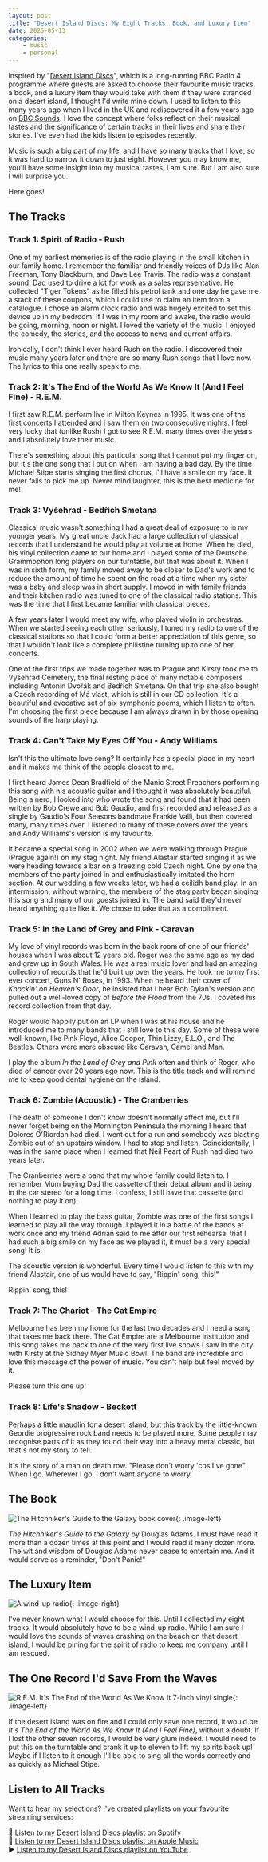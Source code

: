 ```yaml
---
layout: post
title: "Desert Island Discs: My Eight Tracks, Book, and Luxury Item"
date: 2025-05-13
categories: 
    - music
    - personal
---
```


Inspired by "[Desert Island Discs]", which is a long-running BBC Radio 4 programme where guests are asked to choose their favourite music tracks, a book, and a luxury item they would take with them if they were stranded on a desert island, I thought I'd write mine down. I used to listen to this many years ago when I lived in the UK and rediscovered it a few years ago on [BBC Sounds]. I love the concept where folks reflect on their musical tastes and the significance of certain tracks in their lives and share their stories. I've even had the kids listen to episodes recently.

Music is such a big part of my life, and I have so many tracks that I love, so it was hard to narrow it down to just eight. However you may know me, you'll have some insight into my musical tastes, I am sure. But I am also sure I will surprise you.

Here goes!

## The Tracks

### Track 1: Spirit of Radio - Rush

One of my earliest memories is of the radio playing in the small kitchen in our family home. I remember the familiar and friendly voices of DJs like Alan Freeman, Tony Blackburn, and Dave Lee Travis. The radio was a constant sound. Dad used to drive a lot for work as a sales representative. He collected "Tiger Tokens" as he filled his petrol tank and one day he gave me a stack of these coupons, which I could use to claim an item from a catalogue. I chose an alarm clock radio and was hugely excited to set this device up in my bedroom. If I was in my room and awake, the radio would be going, morning, noon or night. I loved the variety of the music. I enjoyed the comedy, the stories, and the access to news and current affairs.

Ironically, I don't think I ever heard Rush on the radio. I discovered their music many years later and there are so many Rush songs that I love now. The lyrics to this one really speak to me.

### Track 2: It's The End of the World As We Know It (And I Feel Fine) - R.E.M&period;

I first saw R.E.M. perform live in Milton Keynes in 1995. It was one of the first concerts I attended and I saw them on two consecutive nights. I feel very lucky that (unlike Rush) I got to see R.E.M. many times over the years and I absolutely love their music.

There's something about this particular song that I cannot put my finger on, but it's the one song that I put on when I am having a bad day. By the time Michael Stipe starts singing the first chorus, I'll have a smile on my face. It never fails to pick me up. Never mind laughter, this is the best medicine for me!

### Track 3: Vyšehrad - Bedřich Smetana

Classical music wasn't something I had a great deal of exposure to in my younger years. My great uncle Jack had a large collection of classical records that I understand he would play at volume at home. When he died, his vinyl collection came to our home and I played some of the Deutsche Grammophon long players on our turntable, but that was about it. When I was in sixth form, my family moved away to be closer to Dad's work and to reduce the amount of time he spent on the road at a time when my sister was a baby and sleep was in short supply. I moved in with family friends and their kitchen radio was tuned to one of the classical radio stations. This was the time that I first became familiar with classical pieces.

A few years later I would meet my wife, who played violin in orchestras. When we started seeing each other seriously, I tuned my radio to one of the classical stations so that I could form a better appreciation of this genre, so that I wouldn't look like a complete philistine turning up to one of her concerts.

One of the first trips we made together was to Prague and Kirsty took me to Vyšehrad Cemetery, the final resting place of many notable composers including Antonín Dvořák and Bedřich Smetana. On that trip she also bought a Czech recording of Má vlast, which is still in our CD collection. It's a beautiful and evocative set of six symphonic poems, which I listen to often. I'm choosing the first piece because I am always drawn in by those opening sounds of the harp playing.

### Track 4: Can't Take My Eyes Off You - Andy Williams

Isn't this the ultimate love song? It certainly has a special place in my heart and it makes me think of the people closest to me.

I first heard James Dean Bradfield of the Manic Street Preachers performing this song with his acoustic guitar and I thought it was absolutely beautiful. Being a nerd, I looked into who wrote the song and found that it had been written by Bob Crewe and Bob Gaudio, and first recorded and released as a single by Gaudio's Four Seasons bandmate Frankie Valli, but then covered many, many times over. I listened to many of these covers over the years and Andy Williams's version is my favourite.

It became a special song in 2002 when we were walking through Prague (Prague again!) on my stag night. My friend Alastair started singing it as we were heading towards a bar on a freezing cold Czech night. One by one the members of the party joined in and enthusiastically imitated the horn section. At our wedding a few weeks later, we had a ceilidh band play. In an intermission, without warning, the members of the stag party began singing this song and many of our guests joined in. The band said they'd never heard anything quite like it. We chose to take that as a compliment.

### Track 5: In the Land of Grey and Pink - Caravan

My love of vinyl records was born in the back room of one of our friends' houses when I was about 12 years old. Roger was the same age as my dad and grew up in South Wales. He was a real music lover and had an amazing collection of records that he'd built up over the years. He took me to my first ever concert, Guns N' Roses, in 1993. When he heard their cover of _Knockin' on Heaven's Door_, he insisted that I hear Bob Dylan's version and pulled out a well-loved copy of _Before the Flood_ from the 70s. I coveted his record collection from that day.

Roger would happily put on an LP when I was at his house and he introduced me to many bands that I still love to this day. Some of these were well-known, like Pink Floyd, Alice Cooper, Thin Lizzy, E.L.O., and The Beatles. Others were more obscure like Caravan, Camel and Man.

I play the album _In the Land of Grey and Pink_ often and think of Roger, who died of cancer over 20 years ago now. This is the title track and will remind me to keep good dental hygiene on the island.

### Track 6: Zombie (Acoustic) - The Cranberries

The death of someone I don't know doesn't normally affect me, but I'll never forget being on the Mornington Peninsula the morning I heard that Dolores O'Riordan had died. I went out for a run and somebody was blasting Zombie out of an upstairs window. I had to stop and listen. Coincidentally, I was in the same place when I learned that Neil Peart of Rush had died two years later.

The Cranberries were a band that my whole family could listen to. I remember Mum buying Dad the cassette of their debut album and it being in the car stereo for a long time. I confess, I still have that cassette (and nothing to play it on).

When I learned to play the bass guitar, Zombie was one of the first songs I learned to play all the way through. I played it in a battle of the bands at work once and my friend Adrian said to me after our first rehearsal that I had such a big smile on my face as we played it, it must be a very special song! It is.

The acoustic version is wonderful. Every time I would listen to this with my friend Alastair, one of us would have to say, "Rippin' song, this!"

Rippin' song, this!

### Track 7: The Chariot - The Cat Empire

Melbourne has been my home for the last two decades and I need a song that takes me back there. The Cat Empire are a Melbourne institution and this song takes me back to one of the very first live shows I saw in the city with Kirsty at the Sidney Myer Music Bowl. The band are incredible and I love this message of the power of music. You can't help but feel moved by it.

Please turn this one up!

### Track 8: Life's Shadow - Beckett

Perhaps a little maudlin for a desert island, but this track by the little-known Geordie progressive rock band needs to be played more. Some people may recognise parts of it as they found their way into a heavy metal classic, but that's not my story to tell.

It's the story of a man on death row. "Please don't worry 'cos I've gone". When I go. Wherever I go. I don't want anyone to worry.

## The Book

![The Hitchhiker's Guide to the Galaxy book cover][hhgg-cover]{: .image-left}

_The Hitchhiker's Guide to the Galaxy_ by Douglas Adams. I must have read it more than a dozen times at this point and I would read it many dozen more. The wit and wisdom of Douglas Adams never cease to entertain me. And it would serve as a reminder, "Don't Panic!"

## The Luxury Item

![A wind-up radio][radio-image]{: .image-right}

I've never known what I would choose for this. Until I collected my eight tracks. It would absolutely have to be a wind-up radio. While I am sure I would love the sounds of waves crashing on the beach on that desert island, I would be pining for the spirit of radio to keep me company until I am rescued.

## The One Record I'd Save From the Waves

![R.E.M. It's The End of the World As We Know It 7-inch vinyl single][rem-vinyl]{: .image-left}

If the desert island was on fire and I could only save one record, it would be _It's The End of the World As We Know It (And I Feel Fine)_, without a doubt. If I lost the other seven records, I would be very glum indeed. I would need to put this on the turntable and crank it up to eleven to lift my spirits back up! Maybe if I listen to it enough I'll be able to sing all the words correctly and as quickly as Michael Stipe.

## Listen to All Tracks

Want to hear my selections? I've created playlists on your favourite streaming services:

🎵 [Listen to my Desert Island Discs playlist on Spotify][spotify-playlist]  
🍏 [Listen to my Desert Island Discs playlist on Apple Music][apple-playlist]  
▶️ [Listen to my Desert Island Discs playlist on YouTube][youtube-playlist]

<!-- Links -->
[Desert Island Discs]: https://www.bbc.co.uk/programmes/b006qnmr "BBC Radio 4 - Desert Island Discs"
[BBC Sounds]: https://www.bbc.co.uk/sounds/category/music "Music. Radio. Podcasts."

<!-- Playlist Links -->
[spotify-playlist]: https://open.spotify.com/playlist/3pw8mua0uye2kq0UA5Odru "Pete's Desert Island Discs on Spotify"
[apple-playlist]: https://music.apple.com/au/playlist/paj-desert-island-discs-my-eight-tracks-book-and-luxury-item/pl.u-XkD03dkuyM2xL "Pete's Desert Island Discs on Apple Music"
[youtube-playlist]: https://youtube.com/playlist?list=PLP0IMAcBCtrLNvXH5qNjzBfnSfh9r5b-- "Pete's Desert Island Discs on YouTube"

<!-- Image Links -->
[hhgg-cover]: https://upload.wikimedia.org/wikipedia/en/b/bd/H2G2_UK_front_cover.jpg "The Hitchhiker's Guide to the Galaxy book cover"
[radio-image]: https://upload.wikimedia.org/wikipedia/commons/thumb/4/4d/Clockwork_Radio.JPG/330px-Clockwork_Radio.JPG "A wind-up radio"
[rem-vinyl]: https://upload.wikimedia.org/wikipedia/en/e/e2/R.E.M._-_It%27s_the_End_of_the_World_as_We_Know_It_%28And_I_Feel_Fine%29_%28United_States%29.jpg "R.E.M. vinyl single"
